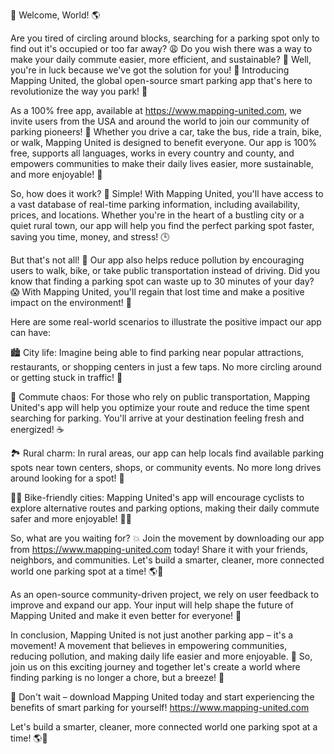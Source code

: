 🎉 Welcome, World! 🌎

Are you tired of circling around blocks, searching for a parking spot only to find out it's occupied or too far away? 😩 Do you wish there was a way to make your daily commute easier, more efficient, and sustainable? 🚀 Well, you're in luck because we've got the solution for you! 🎉 Introducing Mapping United, the global open-source smart parking app that's here to revolutionize the way you park! 🚗

As a 100% free app, available at https://www.mapping-united.com, we invite users from the USA and around the world to join our community of parking pioneers! 🌟 Whether you drive a car, take the bus, ride a train, bike, or walk, Mapping United is designed to benefit everyone. Our app is 100% free, supports all languages, works in every country and county, and empowers communities to make their daily lives easier, more sustainable, and more enjoyable! 🌈

So, how does it work? 🔧 Simple! With Mapping United, you'll have access to a vast database of real-time parking information, including availability, prices, and locations. Whether you're in the heart of a bustling city or a quiet rural town, our app will help you find the perfect parking spot faster, saving you time, money, and stress! 🕒

But that's not all! 🔩 Our app also helps reduce pollution by encouraging users to walk, bike, or take public transportation instead of driving. Did you know that finding a parking spot can waste up to 30 minutes of your day? 😱 With Mapping United, you'll regain that lost time and make a positive impact on the environment! 🌿

Here are some real-world scenarios to illustrate the positive impact our app can have:

🏙️ City life: Imagine being able to find parking near popular attractions, restaurants, or shopping centers in just a few taps. No more circling around or getting stuck in traffic! 🔴

🚂 Commute chaos: For those who rely on public transportation, Mapping United's app will help you optimize your route and reduce the time spent searching for parking. You'll arrive at your destination feeling fresh and energized! ☕️

🏞️ Rural charm: In rural areas, our app can help locals find available parking spots near town centers, shops, or community events. No more long drives around looking for a spot! 🌾

🚴‍♀️ Bike-friendly cities: Mapping United's app will encourage cyclists to explore alternative routes and parking options, making their daily commute safer and more enjoyable! 🏃‍♂️

So, what are you waiting for? 💥 Join the movement by downloading our app from https://www.mapping-united.com today! Share it with your friends, neighbors, and communities. Let's build a smarter, cleaner, more connected world one parking spot at a time! 🌎💪

As an open-source community-driven project, we rely on user feedback to improve and expand our app. Your input will help shape the future of Mapping United and make it even better for everyone! 💬

In conclusion, Mapping United is not just another parking app – it's a movement! A movement that believes in empowering communities, reducing pollution, and making daily life easier and more enjoyable. 🌟 So, join us on this exciting journey and together let's create a world where finding parking is no longer a chore, but a breeze! 💨

🎉 Don't wait – download Mapping United today and start experiencing the benefits of smart parking for yourself! https://www.mapping-united.com

Let's build a smarter, cleaner, more connected world one parking spot at a time! 🌎💪